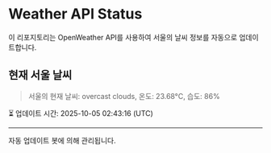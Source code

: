 
# Weather API Status

이 리포지토리는 OpenWeather API를 사용하여 서울의 날씨 정보를 자동으로 업데이트합니다.

## 현재 서울 날씨
> 서울의 현재 날씨: overcast clouds, 온도: 23.68°C, 습도: 86%

⏳ 업데이트 시간: 2025-10-05 02:43:16 (UTC)

---
자동 업데이트 봇에 의해 관리됩니다.
